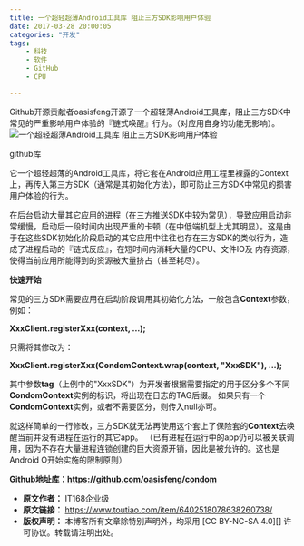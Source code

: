```yaml
---
title: 一个超轻超薄Android工具库 阻止三方SDK影响用户体验
date: 2017-03-28 20:00:05
categories: "开发"
tags:
	- 科技
	- 软件
	- GitHub
	- CPU

---
```


Github开源贡献者oasisfeng开源了一个超轻薄Android工具库，阻止三方SDK中常见的严重影响用户体验的『链式唤醒』行为。（对应用自身的功能无影响）。![一个超轻超薄Android工具库 阻止三方SDK影响用户体验][Android_ _SDK]

github库  


它一个超轻超薄的Android工具库，将它套在Android应用工程里裸露的Context上，再传入第三方SDK（通常是其初始化方法），即可防止三方SDK中常见的损害用户体验的行为。

在后台启动大量其它应用的进程（在三方推送SDK中较为常见），导致应用启动非常缓慢，启动后一段时间内出现严重的卡顿（在中低端机型上尤其明显）。这是由于在这些SDK初始化阶段启动的其它应用中往往也存在三方SDK的类似行为，造成了进程启动的『链式反应』，在短时间内消耗大量的CPU、文件IO及 内存资源，使得当前应用所能得到的资源被大量挤占（甚至耗尽）。

**快速开始**

常见的三方SDK需要应用在启动阶段调用其初始化方法，一般包含**Context**参数，例如：

**XxxClient.registerXxx(context, ...);**

只需将其修改为：

**XxxClient.registerXxx(CondomContext.wrap(context, "XxxSDK"), ...);**

其中参数**tag**（上例中的"XxxSDK"）为开发者根据需要指定的用于区分多个不同**CondomContext**实例的标识，将出现在日志的TAG后缀。 如果只有一个**CondomContext**实例，或者不需要区分，则传入null亦可。

就这样简单的一行修改，三方SDK就无法再使用这个套上了保险套的**Context**去唤醒当前并没有进程在运行的其它app。 （已有进程在运行中的app仍可以被关联调用，因为不存在大量进程连锁创建的巨大资源开销，因此是被允许的。这也是Android O开始实施的限制原则）

**Github地址库：https://github.com/oasisfeng/condom**


[Android_ _SDK]: /pro/os/crawler/BRYR-7FZ2-YZRJ.jpg
 *  **原文作者：** IT168企业级
 *  **原文链接：** https://www.toutiao.com/item/6402518078638260738/
 *  **版权声明：** 本博客所有文章除特别声明外，均采用 [CC BY-NC-SA 4.0][] 许可协议。转载请注明出处。